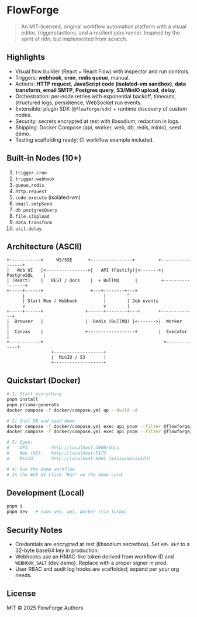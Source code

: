 # FlowForge

> An MIT-licensed, original workflow automation platform with a visual editor, triggers/actions, and a resilient jobs runner. Inspired by the spirit of n8n, but implemented from scratch.

## Highlights
- Visual flow builder (React + React Flow) with inspector and run controls.
- Triggers: **webhook**, **cron**, **redis queue**, manual.
- Actions: **HTTP request**, **JavaScript code (isolated-vm sandbox)**, **data transform**, **email SMTP**, **Postgres query**, **S3/MinIO upload**, **delay**.
- Orchestration: per-node retries with exponential backoff, timeouts, structured logs, persistence, WebSocket run events.
- Extensible: plugin SDK (`@flowforge/sdk`) + runtime discovery of custom nodes.
- Security: secrets encrypted at rest with libsodium; redaction in logs.
- Shipping: Docker Compose (api, worker, web, db, redis, minio), seed demo.
- Testing scaffolding ready; CI workflow example included.

## Built-in Nodes (10+)
1. `trigger.cron`
2. `trigger.webhook`
3. `queue.redis`
4. `http.request`
5. `code.execute` (isolated-vm)
6. `email.smtpSend`
7. `db.postgresQuery`
8. `file.s3Upload`
9. `data.transform`
10. `util.delay`

## Architecture (ASCII)
```
+------------+     WS/SSE      +----------------+         +-----------------+
|   Web UI   |<---------------->|   API (Fastify)|<------->|   PostgreSQL    |
| (React)    |   REST / Docs    |  + BullMQ      |         +-----------------+
+-----+------+                  +---+--------+---+
      |                              |        ^
      | Start Run / Webhook          |        | Job events
      v                              v        |
+-----+------+                +------+--------+---+       +-------------+
|  Browser   |                |  Redis (BullMQ) |<------->|  Worker     |
|  Canvas    |                +------------------+        |  Executor   |
+------------+                                              +-------------+
                 +-------------------+
                 |  MinIO / S3       |
                 +-------------------+
```

## Quickstart (Docker)
```bash
# 1) Start everything
pnpm install
pnpm prisma:generate
docker compose -f docker/compose.yml up --build -d

# 2) Init DB and seed demo
docker compose -f docker/compose.yml exec api pnpm --filter @flowforge/api prisma:generate
docker compose -f docker/compose.yml exec api pnpm --filter @flowforge/api seed

# 3) Open:
#    API:        http://localhost:3000/docs
#    Web (UI):   http://localhost:5173
#    MinIO:      http://localhost:9001 (minio/minio123)

# 4) Run the demo workflow
# In the Web UI click "Run" on the demo card.
```

## Development (Local)
```bash
pnpm i
pnpm dev   # runs web, api, worker (via turbo)
```

## Security Notes
- Credentials are encrypted at rest (libsodium secretbox). Set `KMS_KEY` to a 32-byte base64 key in production.
- Webhooks use an HMAC-like token derived from workflow ID and `WEBHOOK_SALT` (dev demo). Replace with a proper signer in prod.
- User RBAC and audit log hooks are scaffolded; expand per your org needs.

## License
MIT © 2025 FlowForge Authors
